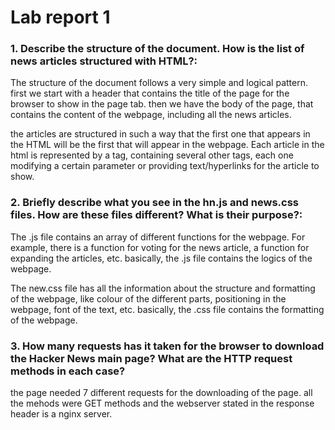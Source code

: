 # Lab report 1

### 1. Describe the structure of the document. How is the list of news articles structured with HTML?:

The structure of the document follows a very simple and logical pattern. first we start with a header that contains the title of the page for the browser to show in the page tab. then we have the body of the page, that contains the content of the webpage, including all the news articles.

the articles are structured in such a way that the first one that appears in the HTML will be the first that will appear in the webpage. Each article in the html is represented by a tag, containing several other tags, each one modifying a certain parameter or providing text/hyperlinks for the article to show.

### 2. Briefly describe what you see in the hn.js and news.css files. How are these files different? What is their purpose?:

The .js file contains an array of different functions for the webpage. For example, there is a function for voting for the news article, a function for expanding the articles, etc. basically, the .js file contains the logics of the webpage.

The new.css file has all the information about the structure and formatting of the webpage, like colour of the different parts, positioning in the webpage, font of the text, etc. basically, the .css file contains the formatting of the webpage.

### 3. How many requests has it taken for the browser to download the Hacker News main page? What are the HTTP request methods in each case?

the page needed 7 different requests for the downloading of the page. all the mehods were GET methods and the webserver stated in the response header is a nginx server. 

